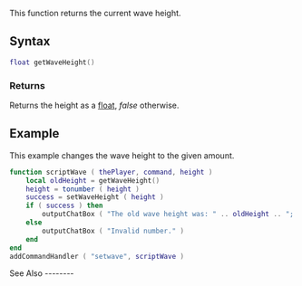 This function returns the current wave height.

Syntax
------

``` lua
float getWaveHeight()
```

### Returns

Returns the height as a [float](/docs/float.md "wikilink"), *false* otherwise.

Example
-------

<section name="Server" class="server" show="true">
This example changes the wave height to the given amount.

``` lua
function scriptWave ( thePlayer, command, height )
    local oldHeight = getWaveHeight()
    height = tonumber ( height )
    success = setWaveHeight ( height )
    if ( success ) then
        outputChatBox ( "The old wave height was: " .. oldHeight .. "; " .. getPlayerName ( thePlayer ) .. " set it to: " .. height )
    else
        outputChatBox ( "Invalid number." )
    end
end
addCommandHandler ( "setwave", scriptWave )
```

</section>
See Also
--------
